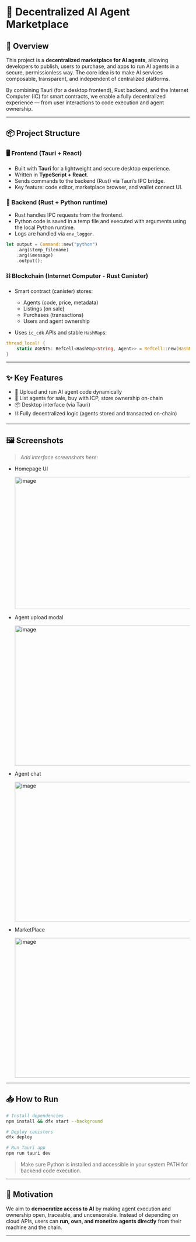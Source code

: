 
# 🤖 Decentralized AI Agent Marketplace

## 🧭 Overview

This project is a **decentralized marketplace for AI agents**, allowing developers to publish, users to purchase, and apps to run AI agents in a secure, permissionless way. The core idea is to make AI services composable, transparent, and independent of centralized platforms.

By combining Tauri (for a desktop frontend), Rust backend, and the Internet Computer (IC) for smart contracts, we enable a fully decentralized experience — from user interactions to code execution and agent ownership.

---

## 📦 Project Structure

### 🖥️ Frontend (Tauri + React)
- Built with **Tauri** for a lightweight and secure desktop experience.
- Written in **TypeScript + React**.
- Sends commands to the backend (Rust) via Tauri’s IPC bridge.
- Key feature: code editor, marketplace browser, and wallet connect UI.

### 🔧 Backend (Rust + Python runtime)
- Rust handles IPC requests from the frontend.
- Python code is saved in a temp file and executed with arguments using the local Python runtime.
- Logs are handled via `env_logger`.

```rust
let output = Command::new("python")
    .arg(&temp_filename)
    .arg(&message)
    .output();
```

### ⛓️ Blockchain (Internet Computer - Rust Canister)
- Smart contract (canister) stores:
  - Agents (code, price, metadata)
  - Listings (on sale)
  - Purchases (transactions)
  - Users and agent ownership

- Uses `ic_cdk` APIs and stable `HashMap`s:

```rust
thread_local! {
    static AGENTS: RefCell<HashMap<String, Agent>> = RefCell::new(HashMap::new());
}
```

---

## ✨ Key Features
- 🧠 Upload and run AI agent code dynamically
- 🏪 List agents for sale, buy with ICP, store ownership on-chain
- 📦 Desktop interface (via Tauri)
- ⛓️ Fully decentralized logic (agents stored and transacted on-chain)

---

## 🖼️ Screenshots

> _Add interface screenshots here:_
- Homepage UI
  
     <img width="589" height="361" alt="image" src="https://github.com/user-attachments/assets/3b2b522f-6362-40a0-8cb7-4fc5833db3e8" />

- Agent upload modal

  <img width="694" height="382" alt="image" src="https://github.com/user-attachments/assets/705b6692-0fd7-4913-b154-f9b4ba6c4282" />

- Agent chat

  <img width="738" height="381" alt="image" src="https://github.com/user-attachments/assets/c2dce2d7-9ba0-4060-a223-3398fa7248bd" />

- MarketPlace

  <img width="694" height="382" alt="image" src="https://github.com/user-attachments/assets/6f427091-c8a5-4f0f-a2c9-01550a2c0d7e" />


---

## 📥 How to Run

```bash
# Install dependencies
npm install && dfx start --background

# Deploy canisters
dfx deploy

# Run Tauri app
npm run tauri dev
```

> Make sure Python is installed and accessible in your system PATH for backend code execution.

---

## 🙋 Motivation

We aim to **democratize access to AI** by making agent execution and ownership open, traceable, and uncensorable. Instead of depending on cloud APIs, users can **run, own, and monetize agents directly** from their machine and the chain.

---
